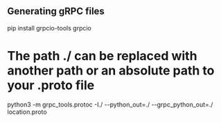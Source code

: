 ## Generating gRPC files
pip install grpcio-tools grpcio

# The path ./ can be replaced with another path or an absolute path to your .proto file
python3 -m grpc_tools.protoc -I./ --python_out=./ --grpc_python_out=./ location.proto